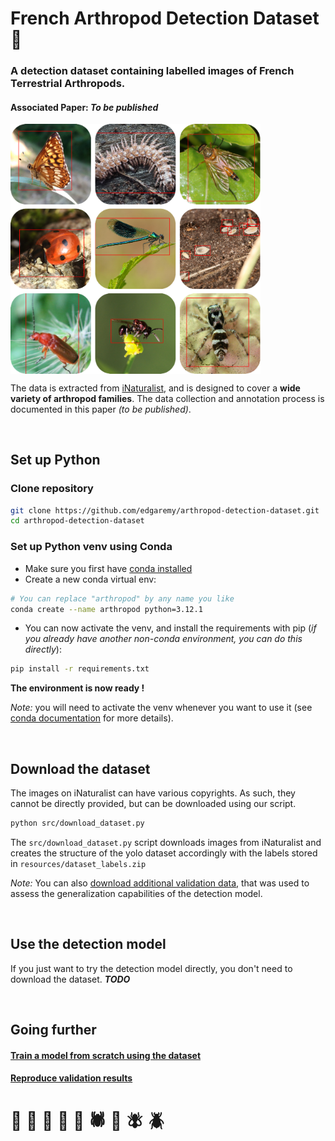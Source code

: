 # French Arthropod Detection Dataset 🐞

### A detection dataset containing labelled images of **French Terrestrial Arthropods**. 

#### Associated Paper: *To be published*

<img src="https://github.com/edgaremy/arthropod-detection-dataset/blob/main/resources/dataset_thumbnail.png?raw=true" width="400" align="center">

The data is extracted from [iNaturalist](https://www.inaturalist.org), and is designed to cover a **wide variety of arthropod families**. The data collection and annotation process is documented in this paper *(to be published)*.

<br />

## Set up Python

### Clone repository

```bash
git clone https://github.com/edgaremy/arthropod-detection-dataset.git
cd arthropod-detection-dataset
```

### Set up Python venv using Conda

- Make sure you first have [conda installed](https://docs.conda.io/projects/conda/en/latest/user-guide/install/index.html)
- Create a new conda virtual env:
```bash
# You can replace "arthropod" by any name you like
conda create --name arthropod python=3.12.1
```
- You can now activate the venv, and install the requirements with pip (*if you already have another non-conda environment, you can do this directly*):
```bash
pip install -r requirements.txt
```

**The environment is now ready !**

*Note:* you will need to activate the venv whenever you want to use it (see [conda documentation](https://docs.conda.io/projects/conda/en/latest/user-guide/tasks/manage-environments.html) for more details).


<br />

## Download the dataset

The images on iNaturalist can have various copyrights. As such, they cannot be directly provided, but can be downloaded using our script.

```bash
python src/download_dataset.py
```

The `src/download_dataset.py` script downloads images from iNaturalist and creates the structure of the yolo dataset accordingly with the labels stored in `resources/dataset_labels.zip`

*Note:* You can also [download additional validation data](/validation/README.md#download-additional-validation-datasets), that was used to assess the generalization capabilities of the detection model.

<br />

## Use the detection model

If you just want to try the detection model directly, you don't need to download the dataset. ***TODO***

<br />

## Going further

#### [Train a model from scratch using the dataset](/training)

#### [Reproduce validation results](/validation)

#
# 🐞 🐜 🦋 🦗 🐝 🕷️ 🐛 🪰 🪲
